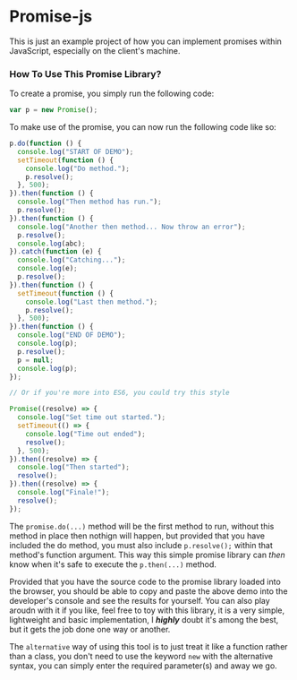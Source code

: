 # Promise-js
This is just an example project of how you can implement promises within JavaScript, especially on the client's machine. 

### How To Use This Promise Library?
To create a promise, you simply run the following code: 

```javascript
var p = new Promise();
```

To make use of the promise, you can now run the following code like so:

```javascript
p.do(function () {
  console.log("START OF DEMO");
  setTimeout(function () {
    console.log("Do method.");
    p.resolve();
  }, 500);
}).then(function () {
  console.log("Then method has run.");
  p.resolve();
}).then(function () {
  console.log("Another then method... Now throw an error");
  p.resolve();
  console.log(abc);
}).catch(function (e) {
  console.log("Catching...");
  console.log(e);
  p.resolve();
}).then(function () {
  setTimeout(function () {
    console.log("Last then method.");
    p.resolve();
  }, 500);
}).then(function () {
  console.log("END OF DEMO");
  console.log(p);
  p.resolve();
  p = null;
  console.log(p);
});

// Or if you're more into ES6, you could try this style

Promise((resolve) => {
  console.log("Set time out started.");
  setTimeout(() => {
    console.log("Time out ended");
    resolve();
  }, 500);
}).then((resolve) => {
  console.log("Then started");
  resolve();
}).then((resolve) => {
  console.log("Finale!");
  resolve();
});

```

The ```promise.do(...)``` method will be the first method to run, without this method in place then nothign will happen, but provided that you have included the do method, you must also include ```p.resolve();``` within that method's function argument. This way this simple promise library can _then_ know when it's safe to execute the ```p.then(...)``` method. 


Provided that you have the source code to the promise library loaded into the browser, you should be able to copy and paste the above demo into the developer's console and see the results for yourself. You can also play aroudn with it if you like, feel free to toy with this library, it is a very simple, lightweight and basic implementation, I **_highly_** doubt it's among the best, but it gets the job done one way or another. 

The `alternative` way of using this tool is to just treat it like a function rather than a class, you don't need to use the keyword `new` with the alternative syntax, you can simply enter the required parameter(s) and away we go. 
